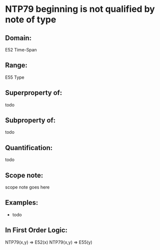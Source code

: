 # NTP79 beginning is not qualified by note of type

## Domain: 

E52 Time-Span

## Range: 

E55 Type

## Superproperty of: 

todo

## Subproperty of: 

todo

## Quantification: 

todo

## Scope note: 

scope note goes here

## Examples: 

* todo

## In First Order Logic: 

NTP79(x,y) ⇒ E52(x)
NTP79(x,y) ⇒ E55(y)

